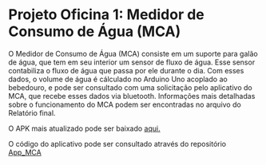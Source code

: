 # Projeto Oficina 1: Medidor de Consumo de Água (MCA)
O Medidor de Consumo de Água (MCA) consiste em um suporte para galão de água, que tem em seu interior um sensor de fluxo de água. Esse sensor 
contabiliza o fluxo de água que passa por ele durante o dia. Com esses dados, o volume de água é cálculado no Arduino Uno acoplado ao bebedouro,
e pode ser consultado com uma solicitação pelo aplicativo do MCA, que recebe esses dados via bluetooth. Informações mais detalhadas sobre o funcionamento do MCA podem ser encontradas no arquivo do Relatório final.

O APK mais atualizado pode ser baixado <a href="https://mca.gabriellinke.tech">aqui.</a>

O código do aplicativo pode ser consultado através do repositório <a href="https://github.com/gabriellinke/App_MCA">App_MCA</a>
